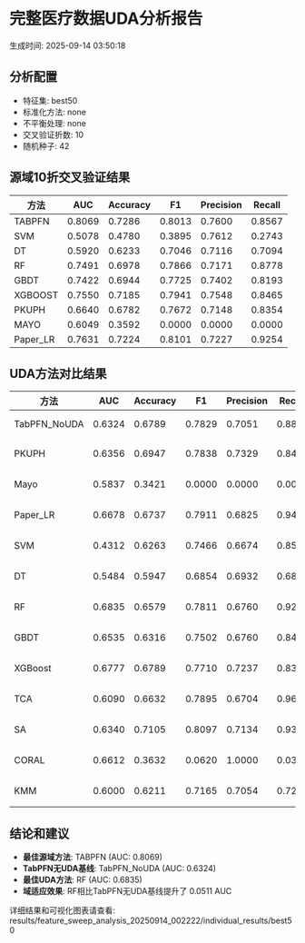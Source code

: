 # 完整医疗数据UDA分析报告

生成时间: 2025-09-14 03:50:18

## 分析配置

- 特征集: best50
- 标准化方法: none
- 不平衡处理: none
- 交叉验证折数: 10
- 随机种子: 42

## 源域10折交叉验证结果

| 方法 | AUC | Accuracy | F1 | Precision | Recall |
|------|-----|----------|----|-----------| -------|
| TABPFN | 0.8069 | 0.7286 | 0.8013 | 0.7600 | 0.8567 |
| SVM | 0.5078 | 0.4780 | 0.3895 | 0.7612 | 0.2743 |
| DT | 0.5920 | 0.6233 | 0.7046 | 0.7116 | 0.7094 |
| RF | 0.7491 | 0.6978 | 0.7866 | 0.7171 | 0.8778 |
| GBDT | 0.7422 | 0.6944 | 0.7725 | 0.7402 | 0.8193 |
| XGBOOST | 0.7550 | 0.7185 | 0.7941 | 0.7548 | 0.8465 |
| PKUPH | 0.6640 | 0.6782 | 0.7672 | 0.7148 | 0.8354 |
| MAYO | 0.6049 | 0.3592 | 0.0000 | 0.0000 | 0.0000 |
| Paper_LR | 0.7631 | 0.7224 | 0.8101 | 0.7227 | 0.9254 |

## UDA方法对比结果

| 方法 | AUC | Accuracy | F1 | Precision | Recall | 类型 |
|------|-----|----------|----|-----------| -------|------|
| TabPFN_NoUDA | 0.6324 | 0.6789 | 0.7829 | 0.7051 | 0.8800 | TabPFN基线 |
| PKUPH | 0.6356 | 0.6947 | 0.7838 | 0.7329 | 0.8474 | 传统基线 |
| Mayo | 0.5837 | 0.3421 | 0.0000 | 0.0000 | 0.0000 | 传统基线 |
| Paper_LR | 0.6678 | 0.6737 | 0.7911 | 0.6825 | 0.9429 | 传统基线 |
| SVM | 0.4312 | 0.6263 | 0.7466 | 0.6674 | 0.8558 | 机器学习基线 |
| DT | 0.5484 | 0.5947 | 0.6854 | 0.6932 | 0.6872 | 机器学习基线 |
| RF | 0.6835 | 0.6579 | 0.7811 | 0.6760 | 0.9276 | 机器学习基线 |
| GBDT | 0.6535 | 0.6316 | 0.7502 | 0.6760 | 0.8468 | 机器学习基线 |
| XGBoost | 0.6777 | 0.6789 | 0.7710 | 0.7237 | 0.8321 | 机器学习基线 |
| TCA | 0.6090 | 0.6632 | 0.7895 | 0.6704 | 0.9600 | UDA方法 |
| SA | 0.6340 | 0.7105 | 0.8097 | 0.7134 | 0.9360 | UDA方法 |
| CORAL | 0.6612 | 0.3632 | 0.0620 | 1.0000 | 0.0320 | UDA方法 |
| KMM | 0.6000 | 0.6211 | 0.7165 | 0.7054 | 0.7280 | UDA方法 |

## 结论和建议

- **最佳源域方法**: TABPFN (AUC: 0.8069)
- **TabPFN无UDA基线**: TabPFN_NoUDA (AUC: 0.6324)
- **最佳UDA方法**: RF (AUC: 0.6835)
- **域适应效果**: RF相比TabPFN无UDA基线提升了 0.0511 AUC

详细结果和可视化图表请查看: results/feature_sweep_analysis_20250914_002222/individual_results/best50